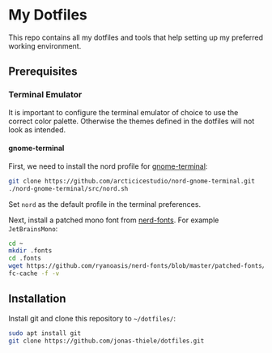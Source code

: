 # My Dotfiles

This repo contains all my dotfiles and tools that help setting up my preferred
working environment.


## Prerequisites

### Terminal Emulator

It is important to configure the terminal emulator of choice to use the correct
color palette. Otherwise the themes defined in the dotfiles will not look as
intended.

#### gnome-terminal

First, we need to install the nord profile for 
[gnome-terminal](https://github.com/arcticicestudio/nord-gnome-terminal):

``` bash
git clone https://github.com/arcticicestudio/nord-gnome-terminal.git
./nord-gnome-terminal/src/nord.sh
```

Set `nord` as the default profile in the terminal preferences.

Next, install a patched mono font from 
[nerd-fonts](https://github.com/ryanoasis/nerd-fonts). For example 
`JetBrainsMono`:

``` bash
cd ~
mkdir .fonts
cd .fonts
wget https://github.com/ryanoasis/nerd-fonts/blob/master/patched-fonts/JetBrainsMono/Regular/complete/JetBrains%20Mono%20Regular%20Nerd%20Font%20Complete%20Mono.ttf?raw=true
fc-cache -f -v
```

## Installation

Install git and clone this repository to `~/dotfiles/`:

``` bash
sudo apt install git
git clone https://github.com/jonas-thiele/dotfiles.git
```

